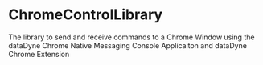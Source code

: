 # ChromeControlLibrary

The library to send and receive commands to a Chrome Window using the dataDyne Chrome Native Messaging Console Applicaiton and dataDyne Chrome Extension
